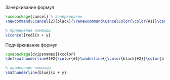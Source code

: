 Зачёркивание формул
```latex
\usepackage{cancel} % зачёркивание
\newcommand\Ccancel[2][black]{\renewcommand\CancelColor{\color{#1}}\cancel{#2}}

% применение команды 
\Ccancel[red]{x + y}
```
Подчёркивание формул
```latex
\usepackage[dvipsnames]{xcolor}
\def\mathunderline#1#2{\color{#1}\underline{{\color{black}#2}}\color{black}}

% применение команды 
\mathunderline{blue}{x + y}
```